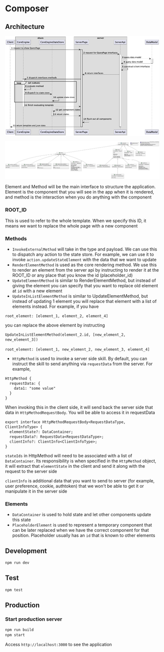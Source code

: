 # Composer

## Architecture

![server_architect](documents/server_architect.png)

![interface_architect](documents/interfaces_architect.png)

Element and Method will be the main interface to structure the application. Element is the component
that you will see in the app when it is rendered, and method is the interaction when you do anything with
the component

### ROOT_ID

This is used to refer to the whole template. When we specify this ID, it means we want to replace the whole
page with a new component

### Methods

* `InvokeExternalMethod` will take in the type and payload. We can use this to dispatch any action to the state
  store. For example, we can use it to invoke `action.updateStateElement` with the data that we want to update
* `RenderElementMethod` is used as the core rendering method. We use this to render an element from the server api
  by instructing to render it at the ROOT_ID or any place that you know the id (placeholder_id)
* `UpdateElementMethod` is similar to RenderElementMethod, but instead of giving the element you can specify
  that you want to replace old element at `id` with a new element
* `UpdateInListElementMethod` is similar to UpdateElementMethod, but instead of updating 1 element you will
  replace that element with a list of elements instead. For example, if you have

```
root_element: [element_1, element_2, element_4]
``` 

you can replace the above element by instructing

```
UpdateInListElementMethod(element_2.id, [new_element_2, new_element_3])

root_element: [element_1, new_element_2, new_element_3, element_4]
```
* `HttpMethod` is used to invoke a server side skill. By default, you can instruct the skill to send anything
  via `requestData` from the server. For example,

```
HttpMethod {
  requestData: {
    data1: "some value"
  }
}
```

When invoking this in the client side, it will send back the server side that data in `HttpMethodRequestBody`.
You will be able to access it in requestData

```
export interface HttpMethodRequestBody<RequestDataType, ClientInfoType> {
  elementState?: DataContainer;
  requestData?: RequestData<RequestDataType>;
  clientInfo?: ClientInfo<ClientInfoType>;
}
```

`stateIds` in HttpMethod will need to be associated with a list of `DataContainer`. Its responsibility is when
specified in the `HttpMethod` object, it will extract that `elementState` in the client and send it along
with the request to the server side

`clientInfo` is additional data that you want to send to server (for example, user preference, cookie, authtoken)
that we won't be able to get it or manipulate it in the server side

### Elements

* `DataContainer` is used to hold state and let other components update this state
* `PlaceholderElement` is used to represent a temporary component that can be later replaced when we have the
  correct component for that position. Placeholder usually has an `id` that is known to other elements

## Development

```bash
npm run dev
```

## Test

```bash
npm test
```

## Production

### Start production server

```bash
npm run build
npm start
```

Access `http://localhost:3000` to see the application
